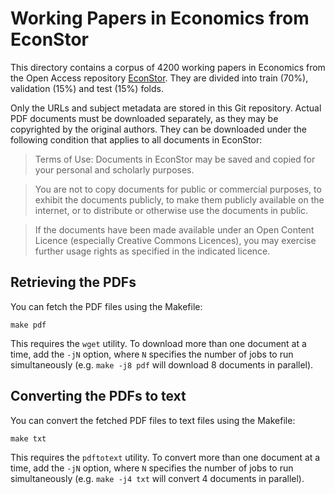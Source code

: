 # Working Papers in Economics from EconStor

This directory contains a corpus of 4200 working papers in Economics from
the Open Access repository [EconStor](https://www.econstor.eu). They are
divided into train (70%), validation (15%) and test (15%) folds.

Only the URLs and subject metadata are stored in this Git repository. Actual
PDF documents must be downloaded separately, as they may be copyrighted by the
original authors. They can be downloaded under the following
condition that applies to all documents in EconStor:

> Terms of Use: Documents in EconStor may be saved and copied for your personal and scholarly purposes.

> You are not to copy documents for public or commercial purposes, to exhibit the documents publicly, to make them publicly available on the internet, or to distribute or otherwise use the documents in public.

> If the documents have been made available under an Open Content Licence (especially Creative Commons Licences), you may exercise further usage rights as specified in the indicated licence.

## Retrieving the PDFs

You can fetch the PDF files using the Makefile:

    make pdf

This requires the `wget` utility. To download more than one document at a time,
add the `-jN` option, where `N` specifies the number of jobs to run
simultaneously (e.g. `make -j8 pdf` will download 8 documents in parallel).

## Converting the PDFs to text

You can convert the fetched PDF files to text files using the Makefile:

    make txt

This requires the `pdftotext` utility. To convert more than one document at a time,
add the `-jN` option, where `N` specifies the number of jobs to run
simultaneously (e.g. `make -j4 txt` will convert 4 documents in parallel).
